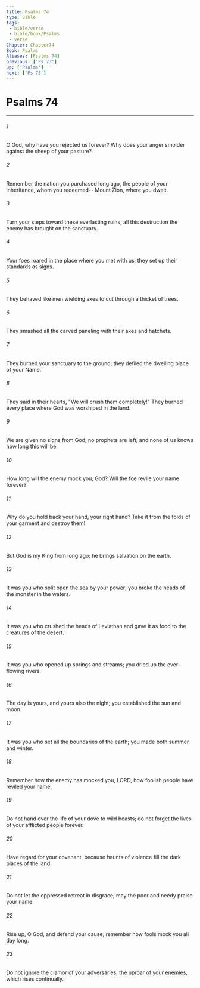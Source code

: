 ```yaml
---
title: Psalms 74
type: Bible
tags:
 - bible/verse
 - bible/book/Psalms
 - verse
Chapter: Chapter74
Book: Psalms
Aliases: [Psalms 74]
previous: ['Ps 73']
up: ['Psalms']
next: ['Ps 75']
---
```

# Psalms 74

***


###### 1 
O God, why have you rejected us forever? Why does your anger smolder against the sheep of your pasture? 

###### 2 
Remember the nation you purchased long ago, the people of your inheritance, whom you redeemed-- Mount Zion, where you dwelt. 

###### 3 
Turn your steps toward these everlasting ruins, all this destruction the enemy has brought on the sanctuary. 

###### 4 
Your foes roared in the place where you met with us; they set up their standards as signs. 

###### 5 
They behaved like men wielding axes to cut through a thicket of trees. 

###### 6 
They smashed all the carved paneling with their axes and hatchets. 

###### 7 
They burned your sanctuary to the ground; they defiled the dwelling place of your Name. 

###### 8 
They said in their hearts, "We will crush them completely!" They burned every place where God was worshiped in the land. 

###### 9 
We are given no signs from God; no prophets are left, and none of us knows how long this will be. 

###### 10 
How long will the enemy mock you, God? Will the foe revile your name forever? 

###### 11 
Why do you hold back your hand, your right hand? Take it from the folds of your garment and destroy them! 

###### 12 
But God is my King from long ago; he brings salvation on the earth. 

###### 13 
It was you who split open the sea by your power; you broke the heads of the monster in the waters. 

###### 14 
It was you who crushed the heads of Leviathan and gave it as food to the creatures of the desert. 

###### 15 
It was you who opened up springs and streams; you dried up the ever-flowing rivers. 

###### 16 
The day is yours, and yours also the night; you established the sun and moon. 

###### 17 
It was you who set all the boundaries of the earth; you made both summer and winter. 

###### 18 
Remember how the enemy has mocked you, LORD, how foolish people have reviled your name. 

###### 19 
Do not hand over the life of your dove to wild beasts; do not forget the lives of your afflicted people forever. 

###### 20 
Have regard for your covenant, because haunts of violence fill the dark places of the land. 

###### 21 
Do not let the oppressed retreat in disgrace; may the poor and needy praise your name. 

###### 22 
Rise up, O God, and defend your cause; remember how fools mock you all day long. 

###### 23 
Do not ignore the clamor of your adversaries, the uproar of your enemies, which rises continually. 

